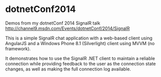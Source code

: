 dotnetConf2014
==============

Demos from my dotnetConf 2014 SignalR talk http://channel9.msdn.com/Events/dotnetConf/2014/SignalR

This is a simple SignalR chat application with a web-based client using AngularJS and a Windows Phone 8.1 (Silverlight) client using MVVM (no framework).

It demonstrates how to use the SignalR .NET client to maintain a reliable connection while providing feedback to the user as the connection state changes, as well as making the full connection log available.
